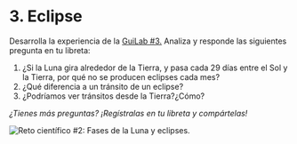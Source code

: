 # 3. Eclipse

&#x20;Desarrolla la experiencia de la [GuiLab #3.](../guilab-2/eclipse-solar-y-lunar.md) Analiza y responde las siguientes pregunta en tu libreta:

1. ¿Si la Luna gira alrededor de la Tierra, y pasa cada 29 días entre el Sol y la Tierra, por qué no se producen eclipses cada mes?
2. ¿Qué diferencia a un tránsito de un eclipse?
3. ¿Podríamos ver tránsitos desde la Tierra?¿Cómo?

_¿Tienes más preguntas? ¡Regístralas en tu libreta y compártelas!_

![Reto científico #2: Fases de la Luna y eclipses.](<../../.gitbook/assets/Reto #2\_2.png>)
